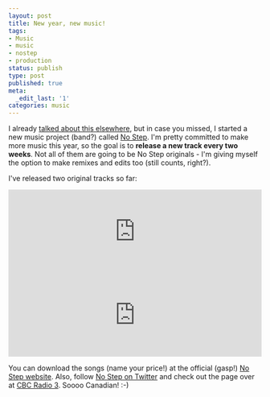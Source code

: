 ```yaml
---
layout: post
title: New year, new music!
tags:
- Music
- music
- nostep
- production
status: publish
type: post
published: true
meta:
  _edit_last: '1'
categories: music
---
```

I already <a href="http://youtu.be/5g4nxBHk6oY">talked about this elsewhere</a>, but in case you missed, I started a new music project (band?) called <a href="http://nostep.ca" title="No Step - Official website!">No Step</a>. I'm pretty committed to make more music this year, so the goal is to <strong>release a new track every two weeks</strong>. Not all of them are going to be No Step originals - I'm giving myself the option to make remixes and edits too (still counts, right?).

I've released two original tracks so far:

<iframe width="100%" height="166" scrolling="no" frameborder="no" src="http://w.soundcloud.com/player/?url=http%3A%2F%2Fapi.soundcloud.com%2Ftracks%2F32552558&show_artwork=true"></iframe>

<iframe width="100%" height="166" scrolling="no" frameborder="no" src="http://w.soundcloud.com/player/?url=http%3A%2F%2Fapi.soundcloud.com%2Ftracks%2F33486206&show_artwork=true"></iframe>

You can download the songs (name your price!) at the official (gasp!) <a href="http://nostep.ca" title="No Step - Official website!">No Step website</a>. Also, follow <a href="http://twitter.com/nostepmusic" title="No Step on Twitter">No Step on Twitter</a> and check out the page over at <a href="http://radio3.cbc.ca/artists/No-Step" title="No Step at CBC Radio 3">CBC Radio 3</a>. Soooo Canadian! :-)
